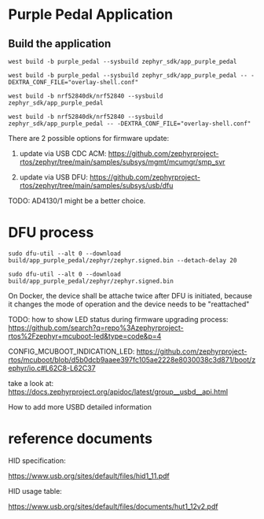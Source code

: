 # Purple Pedal Application

## Build the application
```shell
west build -b purple_pedal --sysbuild zephyr_sdk/app_purple_pedal

west build -b purple_pedal --sysbuild zephyr_sdk/app_purple_pedal -- -DEXTRA_CONF_FILE="overlay-shell.conf"

west build -b nrf52840dk/nrf52840 --sysbuild zephyr_sdk/app_purple_pedal

west build -b nrf52840dk/nrf52840 --sysbuild zephyr_sdk/app_purple_pedal -- -DEXTRA_CONF_FILE="overlay-shell.conf"

```

There are 2 possible options for firmware update:

1. update via USB CDC ACM: https://github.com/zephyrproject-rtos/zephyr/tree/main/samples/subsys/mgmt/mcumgr/smp_svr

2. update via USB DFU: https://github.com/zephyrproject-rtos/zephyr/tree/main/samples/subsys/usb/dfu


TODO: AD4130/1 might be a better choice.

# DFU process

```
sudo dfu-util --alt 0 --download build/app_purple_pedal/zephyr/zephyr.signed.bin --detach-delay 20

sudo dfu-util --alt 0 --download build/app_purple_pedal/zephyr/zephyr.signed.bin
```

On Docker, the device shall be attache twice after DFU is initiated, because it changes the mode of operation and the device needs to be "reattached"

TODO: how to show LED status during firmware upgrading process:
https://github.com/search?q=repo%3Azephyrproject-rtos%2Fzephyr+mcuboot-led&type=code&p=4

CONFIG_MCUBOOT_INDICATION_LED:
https://github.com/zephyrproject-rtos/mcuboot/blob/d5b0dcb9aaee397fc105ae2228e8030038c3d871/boot/zephyr/io.c#L62C8-L62C37

take a look at:
https://docs.zephyrproject.org/apidoc/latest/group__usbd__api.html

How to add more USBD detailed information
# reference documents

HID specification:

https://www.usb.org/sites/default/files/hid1_11.pdf

HID usage table:

https://www.usb.org/sites/default/files/documents/hut1_12v2.pdf
